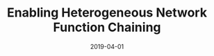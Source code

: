---
title: "Enabling Heterogeneous Network Function Chaining"
authors:
- Lin Cui
- Fung Po Tso
- Song Guo
- Weijia Jia
- Kaimin Wei
- Wei Zhao

date: "2019-04-01"
doi: ""

# Publication type.
# 1 = Conference paper; 2 = Journal article;
# 3 = Preprint Paper; 4 = Report; 5 = Book; 6 = Book section;
# 7 = Thesis; 8 = Patent
publication_types: ["2"]

# Publication name and optional abbreviated publication name.
publication: "*IEEE Transactions on Parallel and Distributed Systems*"
publication_short: "TPDS(CCF-A)"

url_pdf: https://ieeexplore.ieee.org/abstract/document/8470961
# url_code: ''
# url_dataset: ''
# url_poster: ''
# url_project: ''
# url_slides: ''
# url_video: ''

---